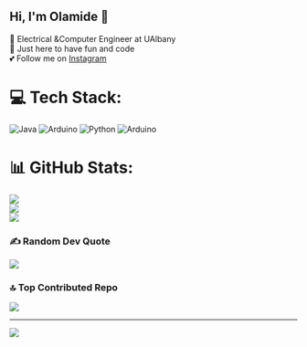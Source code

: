 ## Hi, I'm Olamide 👋

🤖 Electrical &Computer Engineer at UAlbany<br/>
👾 Just here to have fun and code<br/>
💕 Follow me on [Instagram](https://www.instagram.com/ade_ilmo/)

# 💻 Tech Stack:
![Java](https://img.shields.io/badge/java-%23ED8B00.svg?style=for-the-badge&logo=openjdk&logoColor=white) ![Arduino](https://img.shields.io/badge/-Arduino-00979D?style=for-the-badge&logo=Arduino&logoColor=white) ![Python](https://img.shields.io/badge/python-3670A0?style=for-the-badge&logo=python&logoColor=ffdd54) ![Arduino](https://img.shields.io/badge/-Arduino-00979D?style=for-the-badge&logo=Arduino&logoColor=white)
# 📊 GitHub Stats:
![](https://github-readme-stats.vercel.app/api?username=Adxlimx&theme=jolly&hide_border=false&include_all_commits=false&count_private=false)<br/>
![](https://nirzak-streak-stats.vercel.app/?user=Adxlimx&theme=jolly&hide_border=false)<br/>
![](https://github-readme-stats.vercel.app/api/top-langs/?username=Adxlimx&theme=jolly&hide_border=false&include_all_commits=false&count_private=false&layout=compact)

### ✍️ Random Dev Quote
![](https://quotes-github-readme.vercel.app/api?type=horizontal&theme=tokyonight)

### 🔝 Top Contributed Repo
![](https://github-contributor-stats.vercel.app/api?username=Adxlimx&limit=5&theme=synthwave&combine_all_yearly_contributions=true)

---
[![](https://visitcount.itsvg.in/api?id=Adxlimx&icon=0&color=10)](https://visitcount.itsvg.in)

<!-- Proudly created with GPRM ( https://gprm.itsvg.in ) -->
